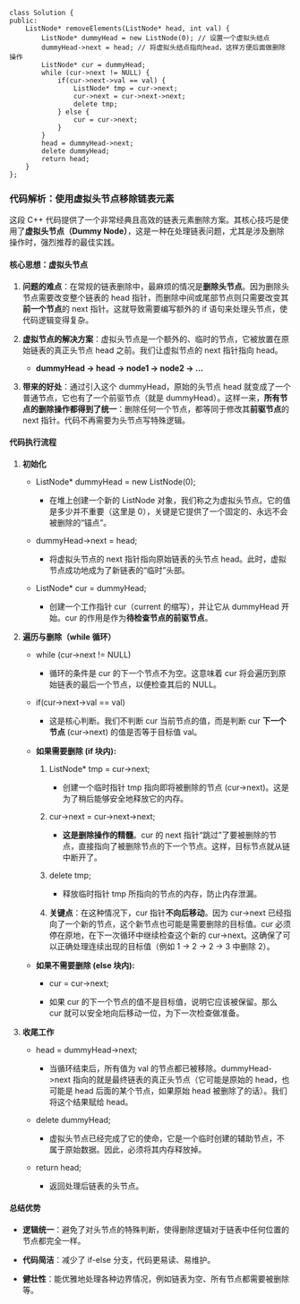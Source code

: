 
```
class Solution {
public:
    ListNode* removeElements(ListNode* head, int val) {
        ListNode* dummyHead = new ListNode(0); // 设置一个虚拟头结点
        dummyHead->next = head; // 将虚拟头结点指向head，这样方便后面做删除操作
        ListNode* cur = dummyHead;
        while (cur->next != NULL) {
            if(cur->next->val == val) {
                ListNode* tmp = cur->next;
                cur->next = cur->next->next;
                delete tmp;
            } else {
                cur = cur->next;
            }
        }
        head = dummyHead->next;
        delete dummyHead;
        return head;
    }
};
```

### 代码解析：使用虚拟头节点移除链表元素

这段 C++ 代码提供了一个非常经典且高效的链表元素删除方案。其核心技巧是使用了**虚拟头节点（Dummy Node）**，这是一种在处理链表问题，尤其是涉及删除操作时，强烈推荐的最佳实践。

#### 核心思想：虚拟头节点

1. **问题的难点**：在常规的链表删除中，最麻烦的情况是**删除头节点**。因为删除头节点需要改变整个链表的 head 指针，而删除中间或尾部节点则只需要改变其**前一个节点**的 next 指针。这就导致需要编写额外的 if 语句来处理头节点，使代码逻辑变得复杂。
    
2. **虚拟节点的解决方案**：虚拟头节点是一个额外的、临时的节点，它被放置在原始链表的真正头节点 head 之前。我们让虚拟节点的 next 指针指向 head。
    
    - **dummyHead -> head -> node1 -> node2 -> ...**
        
3. **带来的好处**：通过引入这个 dummyHead，原始的头节点 head 就变成了一个普通节点，它也有了一个前驱节点（就是 dummyHead）。这样一来，**所有节点的删除操作都得到了统一**：删除任何一个节点，都等同于修改其**前驱节点**的 next 指针。代码不再需要为头节点写特殊逻辑。
    

#### 代码执行流程

1. **初始化**
    
    - ListNode* dummyHead = new ListNode(0);
        
        - 在堆上创建一个新的 ListNode 对象，我们称之为虚拟头节点。它的值是多少并不重要（这里是 0），关键是它提供了一个固定的、永远不会被删除的“锚点”。
            
    - dummyHead->next = head;
        
        - 将虚拟头节点的 next 指针指向原始链表的头节点 head。此时，虚拟节点成功地成为了新链表的“临时”头部。
            
    - ListNode* cur = dummyHead;
        
        - 创建一个工作指针 cur（current 的缩写），并让它从 dummyHead 开始。cur 的作用是作为**待检查节点的前驱节点**。
            
2. **遍历与删除（while 循环）**
    
    - while (cur->next != NULL)
        
        - 循环的条件是 cur 的下一个节点不为空。这意味着 cur 将会遍历到原始链表的最后一个节点，以便检查其后的 NULL。
            
    - if(cur->next->val == val)
        
        - 这是核心判断。我们不判断 cur 当前节点的值，而是判断 cur **下一个节点** (cur->next) 的值是否等于目标值 val。
            
    - **如果需要删除 (if 块内):**
        
        1. ListNode* tmp = cur->next;
            
            - 创建一个临时指针 tmp 指向即将被删除的节点 (cur->next)。这是为了稍后能够安全地释放它的内存。
                
        2. cur->next = cur->next->next;
            
            - **这是删除操作的精髓**。cur 的 next 指针“跳过”了要被删除的节点，直接指向了被删除节点的下一个节点。这样，目标节点就从链中断开了。
                
        3. delete tmp;
            
            - 释放临时指针 tmp 所指向的节点的内存，防止内存泄漏。
                
        4. **关键点**：在这种情况下，cur 指针**不向后移动**。因为 cur->next 已经指向了一个新的节点，这个新节点也可能是需要删除的目标值。cur 必须停在原地，在下一次循环中继续检查这个新的 cur->next。这确保了可以正确处理连续出现的目标值（例如 1 -> 2 -> 2 -> 3 中删除 2）。
            
    - **如果不需要删除 (else 块内):**
        
        - cur = cur->next;
            
        - 如果 cur 的下一个节点的值不是目标值，说明它应该被保留。那么 cur 就可以安全地向后移动一位，为下一次检查做准备。
            
3. **收尾工作**
    
    - head = dummyHead->next;
        
        - 当循环结束后，所有值为 val 的节点都已被移除。dummyHead->next 指向的就是最终链表的真正头节点（它可能是原始的 head，也可能是 head 后面的某个节点，如果原始 head 被删除了的话）。我们将这个结果赋给 head。
            
    - delete dummyHead;
        
        - 虚拟头节点已经完成了它的使命，它是一个临时创建的辅助节点，不属于原始数据。因此，必须将其内存释放掉。
            
    - return head;
        
        - 返回处理后链表的头节点。
            

#### 总结优势

- **逻辑统一**：避免了对头节点的特殊判断，使得删除逻辑对于链表中任何位置的节点都完全一样。
    
- **代码简洁**：减少了 if-else 分支，代码更易读、易维护。
    
- **健壮性**：能优雅地处理各种边界情况，例如链表为空、所有节点都需要被删除等。